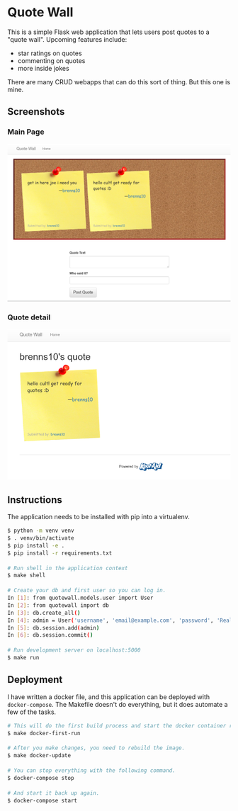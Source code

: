 Quote Wall
==========

This is a simple Flask web application that lets users post quotes to a "quote
wall". Upcoming features include:

- star ratings on quotes
- commenting on quotes
- more inside jokes

There are many CRUD webapps that can do this sort of thing. But this one is
mine.

Screenshots
-----------

### Main Page

![homepage](screenshots/homepage.png)

### Quote detail

![homepage](screenshots/detail.png)

Instructions
------------

The application needs to be installed with pip into a virtualenv.

```bash
$ python -m venv venv
$ . venv/bin/activate
$ pip install -e .
$ pip install -r requirements.txt

# Run shell in the application context
$ make shell

# Create your db and first user so you can log in.
In [1]: from quotewall.models.user import User
In [2]: from quotewall import db
In [3]: db.create_all()
In [4]: admin = User('username', 'email@example.com', 'password', 'Real Name')
In [5]: db.session.add(admin)
In [6]: db.session.commit()

# Run development server on localhost:5000
$ make run
```

Deployment
----------

I have written a docker file, and this application can be deployed with
`docker-compose`. The Makefile doesn't do everything, but it does automate a few
of the tasks.

```bash
# This will do the first build process and start the docker container running.
$ make docker-first-run

# After you make changes, you need to rebuild the image.
$ make docker-update

# You can stop everything with the following command.
$ docker-compose stop

# And start it back up again.
$ docker-compose start
```

